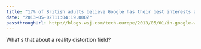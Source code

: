 ```yaml
---
title: "17% of British adults believe Google has their best interests at heart"
date: "2013-05-02T11:04:19.000Z"
passthroughUrl: http://blogs.wsj.com/tech-europe/2013/05/01/in-google-we-trust/
---
```


What's that about a reality distortion field?